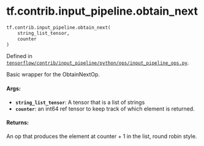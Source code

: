 <div itemscope itemtype="http://developers.google.com/ReferenceObject">
<meta itemprop="name" content="tf.contrib.input_pipeline.obtain_next" />
<meta itemprop="path" content="Stable" />
</div>

# tf.contrib.input_pipeline.obtain_next

``` python
tf.contrib.input_pipeline.obtain_next(
    string_list_tensor,
    counter
)
```



Defined in [`tensorflow/contrib/input_pipeline/python/ops/input_pipeline_ops.py`](/code/stable/tensorflow/contrib/input_pipeline/python/ops/input_pipeline_ops.py).

Basic wrapper for the ObtainNextOp.

#### Args:

* <b>`string_list_tensor`</b>: A tensor that is a list of strings
* <b>`counter`</b>: an int64 ref tensor to keep track of which element is returned.


#### Returns:

An op that produces the element at counter + 1 in the list, round
robin style.